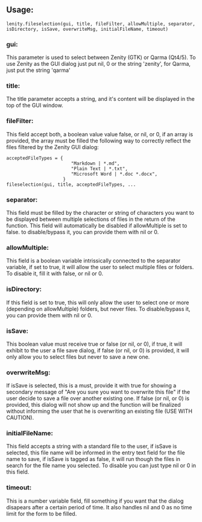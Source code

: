 ## Usage:
```
lenity.fileselection(gui, title, fileFilter, allowMultiple, separator, isDirectory, isSave, overwriteMsg, initialFileName, timeout)
```

### gui:
This parameter is used to select between Zenity (GTK) or Qarma (Qt4/5). To use Zenity as the GUI dialog just put nil, 0 or the string 'zenity', for Qarma, just put the string 'qarma'

### title:
The title parameter accepts a string, and it's content will be displayed in the top of the GUI window.

### fileFilter:
This field accept both, a boolean value value false, or nil, or 0, if an array is provided, the array must be filled the following way to correctly reflect the files filtered by the Zenity GUI dialog:
```
acceptedFileTypes = {
                        "Markdown | *.md",
                        "Plain Text | *.txt",
                        "Microsoft Word | *.doc *.docx",
                     }
fileselection(gui, title, acceptedFileTypes, ...
```

### separator:
This field must be filled by the character or string of characters you want to be displayed between multiple selections of files in the return of the function. This field will automatically be disabled if allowMultiple is set to false. to disable/bypass it, you can provide them with nil or 0.

### allowMultiple:
This field is a boolean variable intrissically connected to the separator variable, if set to true, it will allow the user to select multiple files or folders. To disable it, fill it with false, or nil or 0.

### isDirectory:
If this field is set to true, this will only allow the user to select one or more (depending on allowMultiple) folders, but never files. To disable/bypass it, you can provide them with nil or 0.

### isSave:
This boolean value must receive true or false (or nil, or 0), if true, it will exhibit to the user a file save dialog, if false (or nil, or 0) is provided, it will only allow you to select files but never to save a new one.

### overwriteMsg:
If isSave is selected, this is a must, provide it with true for showing a secondary message of "Are you sure you want to overwrite this file" if the user decide to save a file over another existing one. If false (or nil, or 0) is provided, this dialog will not show up and the function will be finalized without informing the user that he is overwriting an existing file (USE WITH CAUTION).

### initialFileName:
This field accepts a string with a standard file to the user, if isSave is selected, this file name will be informed in the entry text field for the file name to save, if isSave is tagged as false, it will run though the files in search for the file name you selected. To disable you can just type nil or 0 in this field.

### timeout:
This is a number variable field, fill something if you want that the dialog disapears after a certain period of time. It also handles nil and 0 as no time limit for the form to be filled.
